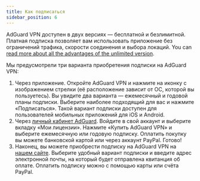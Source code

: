 ```yaml
---
title: Как подписаться
sidebar_position: 6
---
```


AdGuard VPN доступен в двух версиях — бесплатной и безлимитной. Платная подписка позволяет вам использовать приложение без ограничений трафика, скорости соединения и выбора локаций. You can [read more about all the advantages of the unlimited version](free-vs-unlimited.md).

Мы предусмотрели три варианта приобретения подписки на AdGuard VPN:

1. Через приложение. Откройте AdGuard VPN и нажмите на иконку с изображением стрелки (её расположение зависит от ОС, которой вы пользуетесь). Вы увидите два варианта — ежемесячный и годовой планы подписки. Выберите наиболее подходящий для вас и нажмите «Подписаться». Такой вариант подписки доступен для пользователей мобильных приложений для iOS и Android.
2. Через [личный кабинет AdGuard](https://my.adguard.com/main.html). Войдите в свой аккаунт и выберите вкладку «Мои лицензии‎». Нажмите «Купить AdGuard VPN‎» и выберите ежемесячную или годовую подписку. Оплатить покупку вы можете банковской картой или через аккаунт PayPal. Готово!
3. Наконец, вы можете приобрести подписку на AdGuard VPN на [нашем сайте](https://adguard-vpn.com/license.html). Выберите удобный вариант подписки и введите адрес электронной почты, на который будет отправлена квитанция об оплате. Оплатить подписку можно с помощью карты или счёта PayPal.
